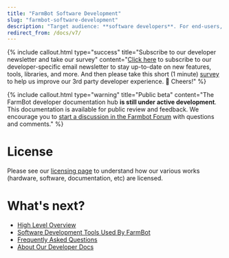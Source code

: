 ```yaml
---
title: "FarmBot Software Development"
slug: "farmbot-software-development"
description: "Target audience: **software developers**. For end-users, see [FarmBot Software Documentation](https://software.farm.bot/docs)."
redirect_from: /docs/v7/
---
```



{%
include callout.html
type="success"
title="Subscribe to our developer newsletter and take our survey"
content="[Click here](http://eepurl.com/dJ4P86) to subscribe to our developer-specific email newsletter to stay up-to-date on new features, tools, libraries, and more. And then please take this short (1 minute) [survey](https://docs.google.com/forms/d/e/1FAIpQLSeaadH8j2lwbQBAwjUbi5iquGRxQDkuH2bHkrfy3H4ye88iHQ/viewform?usp=sf_link) to help us improve our 3rd party developer experience. :beers: Cheers!"
%}



{%
include callout.html
type="warning"
title="Public beta"
content="The FarmBot developer documentation hub **is still under active development**. This documentation is available for public review and feedback. We encourage you to [start a discussion in the Farmbot Forum](https://forum.farmbot.org/c/software/software-development) with questions and comments."
%}

# License
Please see our [licensing page](https://meta.farm.bot/docs/licensing) to understand how our various works (hardware, software, documentation, etc) are licensed.

# What's next?

 * [High Level Overview](farmbot-software-development/high-level-overview.md)
 * [Software Development Tools Used By FarmBot](farmbot-software-development/software-development-tools.md)
 * [Frequently Asked Questions](farmbot-software-development/faq.md)
 * [About Our Developer Docs](farmbot-software-development/about.md)
